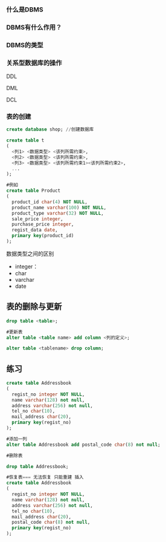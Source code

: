 ### 什么是DBMS



### DBMS有什么作用？



### DBMS的类型





### 关系型数据库的操作

DDL

DML

DCL

### 表的创建

```sql
create database shop; //创建数据库

create table t
(
  <列1> <数据类型> <该列所需约束>,
  <列2> <数据类型> <该列所需约束>,
  <列3> <数据类型> <该列所需约束1><该列所需约束2>,
  ...
);

#例如
create table Product
(
  product_id char(4) NOT NULL,
  product_name varchar(100) NOT NULL,
  product_type varchar(32) NOT NULL,
  sale_price integer,
  purchase_price integer,
  regist_data date,
  primary key(product_id)
);

```



数据类型之间的区别



- integer：
- char
- varchar
- date





## 表的删除与更新

```sql
drop table <table>;

#更新表
alter table <table name> add column <列的定义>;

alter table <tablename> drop column;
```





## 练习

```sql
create table Addressbook
(
  regist_no integer NOT NULL,
  name varchar(128) not null,
  address varchar(256) not null,
  tel_no char(10),
  mail_address char(20),
  primary key(regist_no)
);

#添加一列
alter table Addressbook add postal_code char(8) not null;

#删除表

drop table Addressbook;

#恢复表=== 无法恢复 只能重建 插入
create table Addressbook
(
  regist_no integer NOT NULL,
  name varchar(128) not null,
  address varchar(256) not null,
  tel_no char(10),
  mail_address char(20),
  postal_code char(8) not null,
  primary key(regist_no)
);
```







